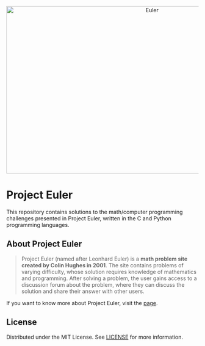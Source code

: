 <p align="center">
    <img width="748" height="439" src="https://user-images.githubusercontent.com/125516697/221062614-ec892a36-9a4a-47f7-95bb-97e4c60a6b70.jpg" alt="Euler">
</p>

# Project Euler

This repository contains solutions to the math/computer programming challenges presented in Project Euler, written in the C and Python programming languages.

## About Project Euler

>Project Euler (named after Leonhard Euler) is a **math problem site created by Colin Hughes in 2001**. The site contains problems of varying difficulty, whose solution requires knowledge of mathematics and programming. After solving a problem, the user gains access to a discussion forum about the problem, where they can discuss the solution and share their answer with other users.

If you want to know more about Project Euler, visit the [page][1].

## License

Distributed under the MIT License. See [LICENSE](/LICENSE) for more information.

  [1]: https://projecteuler.net/
